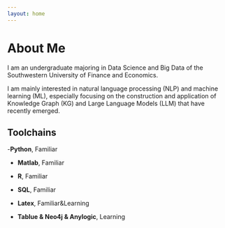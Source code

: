 ```yaml
---
layout: home
---
```

# About Me

I am an undergraduate majoring in Data Science and Big Data of the Southwestern University of Finance and Economics.

I am mainly interested in natural language processing (NLP) and machine learning (ML), especially focusing on the construction and application of Knowledge Graph (KG) and Large Language Models (LLM) that have recently emerged.

## Toolchains

-**Python**, Familiar

- **Matlab**, Familiar

- **R**, Familiar

- **SQL**, Familiar

- **Latex**, Familiar&Learning

- **Tablue & Neo4j & Anylogic**, Learning

